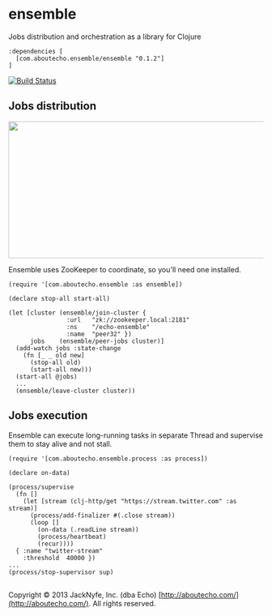 # ensemble

Jobs distribution and orchestration as a library for Clojure

    :dependencies [
      [com.aboutecho.ensemble/ensemble "0.1.2"]
    ]

[![Build Status](https://travis-ci.org/EchoTeam/ensemble.png?branch=master)](https://travis-ci.org/EchoTeam/ensemble)

## Jobs distribution

<img src="https://dl.dropboxusercontent.com/u/561580/lj/ensemble.jpg" width="600" height="270">

Ensemble uses ZooKeeper to coordinate, so you'll need one installed.

    (require '[com.aboutecho.ensemble :as ensemble])

    (declare stop-all start-all)

    (let [cluster (ensemble/join-cluster {
                    :url   "zk://zookeeper.local:2181"
                    :ns    "/echo-ensemble"
                    :name  "peer32" })
          jobs    (ensemble/peer-jobs cluster)]
      (add-watch jobs :state-change
        (fn [_ _ old new]
          (stop-all old)
          (start-all new)))
      (start-all @jobs)
      ...
      (ensemble/leave-cluster cluster))


## Jobs execution

Ensemble can execute long-running tasks in separate Thread and supervise them
to stay alive and not stall.

    (require '[com.aboutecho.ensemble.process :as process])

    (declare on-data)

    (process/supervise
      (fn []
        (let [stream (clj-http/get "https://stream.twitter.com" :as stream)]
          (process/add-finalizer #(.close stream))
          (loop []
            (on-data (.readLine stream))
            (process/heartbeat)
            (recur))))
      { :name "twitter-stream" 
        :threshold  40000 })
    ...
    (process/stop-supervisor sup)

## 
Copyright © 2013 JackNyfe, Inc. (dba Echo) [http://aboutecho.com/](http://aboutecho.com/).
All rights reserved.
